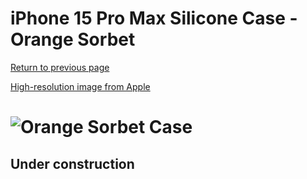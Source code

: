 # iPhone 15 Pro Max Silicone Case - Orange Sorbet

[Return to previous page](/iphone_15)

[High-resolution image from Apple](https://store.storeimages.cdn-apple.com/8756/as-images.apple.com/is//MT1W3?wid=4500&hei=4500&fmt=png)

# ![Orange Sorbet Case](/everyphone/MT1W3.png)

## Under construction
